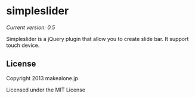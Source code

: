 # simpleslider
_Current version: 0.5_

Simpleslider is a jQuery plugin that allow you to create slide bar.
It support touch device.


## License

Copyright 2013 makealone.jp

Licensed under the MIT License
